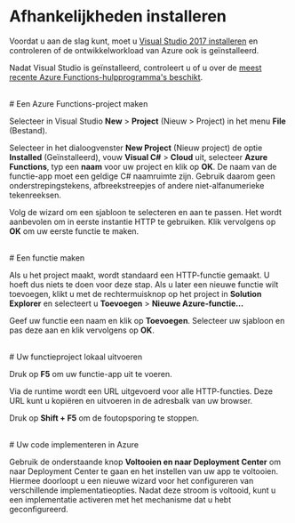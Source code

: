# Afhankelijkheden installeren

Voordat u aan de slag kunt, moet u [Visual Studio 2017 installeren](https://go.microsoft.com/fwlink/?linkid=2016389) en controleren of de ontwikkelworkload van Azure ook is geïnstalleerd.

Nadat Visual Studio is geïnstalleerd, controleert u of u over de [meest recente Azure Functions-hulpprogramma's beschikt](https://go.microsoft.com/fwlink/?linkid=2016394).

<br/>
# Een Azure Functions-project maken

Selecteer in Visual Studio **New** > **Project** (Nieuw > Project) in het menu **File** (Bestand).

Selecteer in het dialoogvenster **New Project** (Nieuw project) de optie **Installed** (Geïnstalleerd), vouw **Visual C#** > **Cloud** uit, selecteer **Azure Functions**, typ een **naam** voor uw project en klik op **OK**. De naam van de functie-app moet een geldige C# naamruimte zijn. Gebruik daarom geen onderstrepingstekens, afbreekstreepjes of andere niet-alfanumerieke tekenreeksen.

Volg de wizard om een sjabloon te selecteren en aan te passen. Het wordt aanbevolen om in eerste instantie HTTP te gebruiken. Klik vervolgens op **OK** om uw eerste functie te maken.

<br/>
# Een functie maken

Als u het project maakt, wordt standaard een HTTP-functie gemaakt. U hoeft dus niets te doen voor deze stap. Als u later een nieuwe functie wilt toevoegen, klikt u met de rechtermuisknop op het project in **Solution Explorer** en selecteert u **Toevoegen** > **Nieuwe Azure-functie…**

Geef uw functie een naam en klik op **Toevoegen**. Selecteer uw sjabloon en pas deze aan en klik vervolgens op **OK**.

<br/>
# Uw functieproject lokaal uitvoeren

Druk op **F5** om uw functie-app uit te voeren.

Via de runtime wordt een URL uitgevoerd voor alle HTTP-functies. Deze URL kunt u kopiëren en uitvoeren in de adresbalk van uw browser.

Druk op **Shift + F5** om de foutopsporing te stoppen.

<br/>
# Uw code implementeren in Azure

Gebruik de onderstaande knop **Voltooien en naar Deployment Center** om naar Deployment Center te gaan en het instellen van uw app te voltooien. Hiermee doorloopt u een nieuwe wizard voor het configureren van verschillende implementatieopties. Nadat deze stroom is voltooid, kunt u een implementatie activeren met het mechanisme dat u hebt geconfigureerd.
